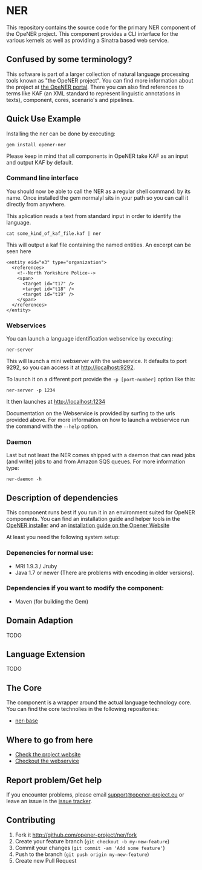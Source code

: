# NER

This repository contains the source code for the primary NER component of the
OpeNER project. This component provides a CLI interface for the various kernels
as well as providing a Sinatra based web service.

## Confused by some terminology?

This software is part of a larger collection of natural language processing
tools known as "the OpeNER project". You can find more information about the
project at [the OpeNER portal](http://opener-project.github.io). There you can
also find references to terms like KAF (an XML standard to represent linguistic
annotations in texts), component, cores, scenario's and pipelines.

## Quick Use Example

Installing the ner can be done by executing:

    gem install opener-ner

Please keep in mind that all components in OpeNER take KAF as an input and
output KAF by default.

### Command line interface

You should now be able to call the NER as a regular shell command: by its name.
Once installed the gem normalyl sits in your path so you can call it directly
from anywhere.

This aplication reads a text from standard input in order to identify the
language.

    cat some_kind_of_kaf_file.kaf | ner

This will output a kaf file containing the named entities. An excerpt can be
seen here

    <entity eid="e3" type="organization">
      <references>
        <!--North Yorkshire Police-->
        <span>
          <target id="t17" />
          <target id="t18" />
          <target id="t19" />
        </span>
      </references>
    </entity>

### Webservices

You can launch a language identification webservice by executing:

    ner-server

This will launch a mini webserver with the webservice. It defaults to port 9292,
so you can access it at <http://localhost:9292>.

To launch it on a different port provide the `-p [port-number]` option like
this:

    ner-server -p 1234

It then launches at <http://localhost:1234>

Documentation on the Webservice is provided by surfing to the urls provided
above. For more information on how to launch a webservice run the command with
the `--help` option.

### Daemon

Last but not least the NER comes shipped with a daemon that can read jobs (and
write) jobs to and from Amazon SQS queues. For more information type:

    ner-daemon -h

## Description of dependencies

This component runs best if you run it in an environment suited for OpeNER
components. You can find an installation guide and helper tools in the
[OpeNER installer](https://github.com/opener-project/opener-installer) and an
[installation guide on the Opener Website](http://opener-project.github.io/getting-started/how-to/local-installation.html)

At least you need the following system setup:

### Depenencies for normal use:

* MRI 1.9.3 / Jruby
* Java 1.7 or newer (There are problems with encoding in older versions).

### Dependencies if you want to modify the component:

* Maven (for building the Gem)

## Domain Adaption

TODO

## Language Extension

TODO

## The Core

The component is a wrapper around the actual language technology core. You can
find the core technolies in the following repositories:

* [ner-base](https://github.com/opener-project/ner-base)

## Where to go from here

* [Check the project website](http://opener-project.github.io)
* [Checkout the webservice](http://opener.olery.com/ner)

## Report problem/Get help

If you encounter problems, please email <support@opener-project.eu> or leave an
issue in the [issue tracker](https://github.com/opener-project/ner/issues).

## Contributing

1. Fork it <http://github.com/opener-project/ner/fork>
2. Create your feature branch (`git checkout -b my-new-feature`)
3. Commit your changes (`git commit -am 'Add some feature'`)
4. Push to the branch (`git push origin my-new-feature`)
5. Create new Pull Request
